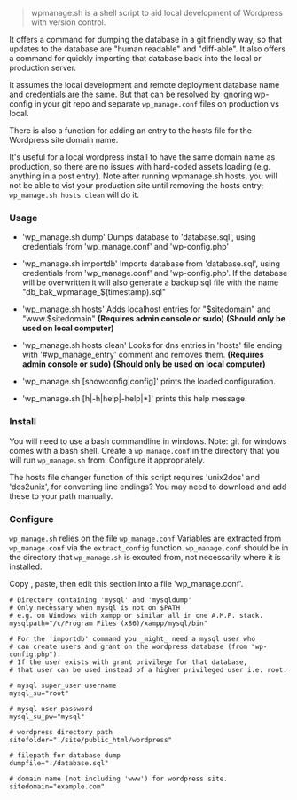 > wpmanage.sh is a shell script to aid local development of Wordpress with version control.

It offers a command for dumping the database in a git friendly way, so
that updates to the database are "human readable" and "diff-able".
It also offers a command for quickly importing that database back into the
local or production server.

It assumes the local development and remote deployment database name and credentials 
are the same. But that can be resolved by ignoring wp-config in your git repo and 
separate `wp_manage.conf` files on production vs local.

There is also a function for adding an entry to the hosts file for the Wordpress site domain name.

It's useful for a local wordpress install to have the same domain name as production,
so there are no issues with hard-coded assets loading (e.g. anything in a post entry).
Note after running wpmanage.sh hosts, you will not be able to vist your production
site until removing the hosts entry; `wp_manage.sh hosts clean` will do it.

### Usage

* 'wp_manage.sh dump'
    Dumps database to 'database.sql',
    using credentials from 'wp_manage.conf' and 'wp-config.php'

* 'wp_manage.sh importdb'
    Imports database from 'database.sql',
    using credentials from 'wp_manage.conf' and 'wp-config.php'.
    If the database will be overwritten it will also generate
    a backup sql file with the name "db_bak_wpmanage_$(timestamp).sql"

* 'wp_manage.sh hosts'
    Adds localhost entries for "$sitedomain" and "www.$sitedomain"
	**(Requires admin console or sudo)**
	**(Should only be used on local computer)**

* 'wp_manage.sh hosts clean'
    Looks for dns entries in 'hosts' file ending with '#wp_manage_entry' comment
    and removes them.
	**(Requires admin console or sudo)**
	**(Should only be used on local computer)**

* 'wp_manage.sh [showconfig|config]'
    prints the loaded configuration. 

* 'wp_manage.sh [h|-h|help|-help|*]'
    prints this help message.

### Install
You will need to use a bash commandline in windows. Note: git for windows comes with a bash shell.
Create a `wp_manage.conf` in the directory that you will run `wp_manage.sh` from.
Configure it appropriately.

The hosts file changer function of this script requires 'unix2dos' and 'dos2unix', for converting line endings? You may need to download and add these to your path manually.


### Configure

`wp_manage.sh` relies on the file `wp_manage.conf`
Variables are extracted from `wp_manage.conf` via the `extract_config` function. 
`wp_manage.conf` should be in the directory that `wp_manage.sh` is excuted from, not necessarily where it is installed.


Copy , paste, then edit this section into a file 'wp_manage.conf'.
```
# Directory containing 'mysql' and 'mysqldump'
# Only necessary when mysql is not on $PATH
# e.g. on Windows with xampp or similar all in one A.M.P. stack.
mysqlpath="/c/Program Files (x86)/xampp/mysql/bin"

# For the 'importdb' command you _might_ need a mysql user who
# can create users and grant on the wordpress database (from "wp-config.php").
# If the user exists with grant privilege for that database,
# that user can be used instead of a higher privileged user i.e. root.

# mysql super_user username 
mysql_su="root"

# mysql user password
mysql_su_pw="mysql"

# wordpress directory path
sitefolder="./site/public_html/wordpress"

# filepath for database dump
dumpfile="./database.sql"

# domain name (not including 'www') for wordpress site.
sitedomain="example.com"
```
